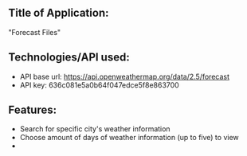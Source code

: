 ## Title of Application:

"Forecast Files"


## Technologies/API used:

* API base url: https://api.openweathermap.org/data/2.5/forecast
* API key: 636c081e5a0b64f047edce5f8e863700


## Features:
* Search for specific city's weather information
* Choose amount of days of weather information (up to five) to view
* 